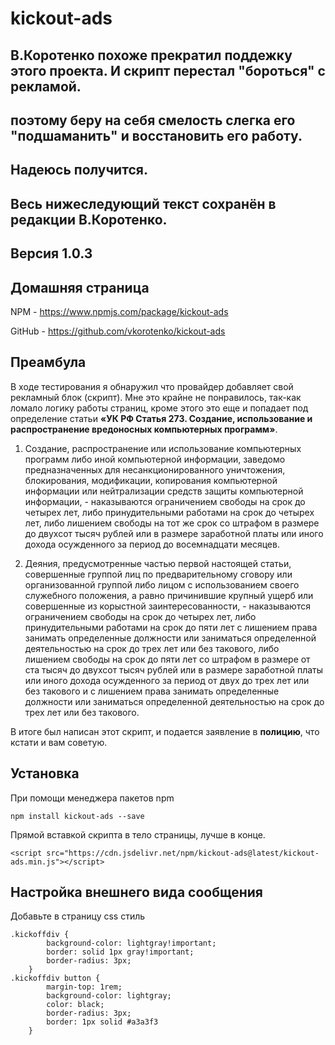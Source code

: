 ﻿# kickout-ads
## В.Коротенко похоже прекратил поддежку этого проекта. И скрипт перестал "бороться" с рекламой.
## поэтому беру на себя смелость слегка его "подшаманить" и восстановить его работу.
## Надеюсь получится.
## Весь нижеследующий текст сохранён в редакции В.Коротенко.

## Версия  1.0.3

## Домашняя страница
NPM - https://www.npmjs.com/package/kickout-ads
 
GitHub - https://github.com/vkorotenko/kickout-ads

## Преамбула
В ходе тестирования я обнаружил что провайдер добавляет свой рекламный блок (скрипт).
Мне это крайне не понравилось, так-как ломало логику работы страниц, кроме этого это еще и попадает под определение статьи **«УК РФ Статья 273. Создание, использование и распространение вредоносных компьютерных программ»**. 

1. Создание, распространение или использование компьютерных программ либо иной компьютерной информации, заведомо предназначенных для несанкционированного уничтожения, блокирования, модификации, копирования компьютерной информации или нейтрализации средств защиты компьютерной информации, -
наказываются ограничением свободы на срок до четырех лет, либо принудительными работами на срок до четырех лет, либо лишением свободы на тот же срок со штрафом в размере до двухсот тысяч рублей или в размере заработной платы или иного дохода осужденного за период до восемнадцати месяцев.

2. Деяния, предусмотренные частью первой настоящей статьи, совершенные группой лиц по предварительному сговору или организованной группой либо лицом с использованием своего служебного положения, а равно причинившие крупный ущерб или совершенные из корыстной заинтересованности, -
наказываются ограничением свободы на срок до четырех лет, либо принудительными работами на срок до пяти лет с лишением права занимать определенные должности или заниматься определенной деятельностью на срок до трех лет или без такового, либо лишением свободы на срок до пяти лет со штрафом в размере от ста тысяч до двухсот тысяч рублей или в размере заработной платы или иного дохода осужденного за период от двух до трех лет или без такового и с лишением права занимать определенные должности или заниматься определенной деятельностью на срок до трех лет или без такового.


В итоге был написан этот скрипт, и подается заявление в **полицию**, что кстати и вам советую.

## Установка
   При помощи менеджера пакетов npm

    npm install kickout-ads --save
   
Прямой вставкой скрипта в тело страницы, лучше в конце.

    <script src="https://cdn.jsdelivr.net/npm/kickout-ads@latest/kickout-ads.min.js"></script>

## Настройка внешнего вида сообщения
Добавьте в страницу css стиль

    .kickoffdiv {
            background-color: lightgray!important;
            border: solid 1px gray!important;
            border-radius: 3px;
        }
    .kickoffdiv button {
            margin-top: 1rem;
            background-color: lightgray;
            color: black;
            border-radius: 3px;
            border: 1px solid #a3a3f3
        }

